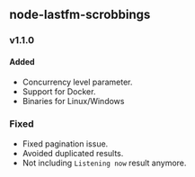 ## node-lastfm-scrobbings

### v1.1.0

#### Added

- Concurrency level parameter.
- Support for Docker.
- Binaries for Linux/Windows

### Fixed

- Fixed pagination issue.
- Avoided duplicated results.
- Not including `Listening now` result anymore.
